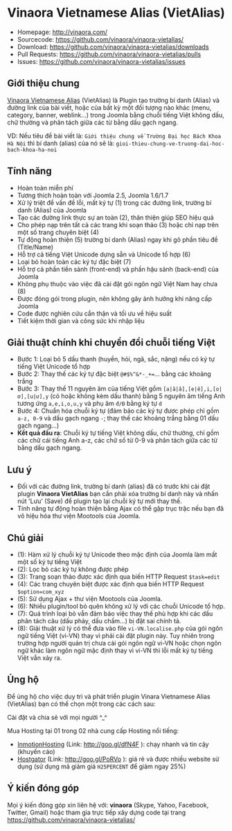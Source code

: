 Vinaora Vietnamese Alias (VietAlias)
====================================

* Homepage: http://vinaora.com/
* Sourcecode: https://github.com/vinaora/vinaora-vietalias/
* Download: https://github.com/vinaora/vinaora-vietalias/downloads
* Pull Requests: https://github.com/vinaora/vinaora-vietalias/pulls
* Issues: https://github.com/vinaora/vinaora-vietalias/issues

Giới thiệu chung
----------------
[Vinaora Vietnamese Alias](http://vinaora.com/vinaora-vietalias/) (VietAlias) là Plugin tạo trường bí danh (Alias) và đường link của bài viết, hoặc của bất kỳ một đối tượng nào khác (menu, category, banner, weblink...) trong Joomla bằng chuỗi tiếng Việt không dấu, chữ thường và phân tách giữa các từ bằng dấu gạch ngang.

VD: Nếu tiêu đề bài viết là: `Giới thiệu chung về Trường Đại học Bách Khoa Hà Nội` thì bí danh (alias) của nó sẽ là: `gioi-thieu-chung-ve-truong-dai-hoc-bach-khoa-ha-noi`

Tính năng
---------
* Hoàn toàn miễn phí
* Tương thích hoàn toàn với Joomla 2.5, Joomla 1.6/1.7
* Xử lý triệt để vấn đề lỗi, mất ký tự (1) trong các đường link, trường bí danh (Alias) của Joomla
* Tạo các đường link thực sự an toàn (2), thân thiện giúp SEO hiệu quả
* Cho phép nạp trên tất cả các trang khi soạn thảo (3) hoặc chỉ nạp trên một số trang chuyên biệt (4)
* Tự động hoàn thiện (5) trường bí danh (Alias) ngay khi gõ phần tiêu đề (Title/Name)
* Hỗ trợ cả tiếng Việt Unicode dựng sẵn và Unicode tổ hợp (6)
* Loại bỏ hoàn toàn các ký tự đặc biệt (7)
* Hỗ trợ cả phần tiền sảnh (front-end) và phần hậu sảnh (back-end) của Joomla
* Không phụ thuộc vào việc đã cài đặt gói ngôn ngữ Việt Nam hay chưa (8)
* Được đóng gói trong plugin, nên không gây ảnh hưởng khi nâng cấp Joomla
* Code được nghiên cứu cẩn thận và tối ưu về hiệu suất
* Tiết kiệm thời gian và công sức khi nhập liệu

Giải thuật chính khi chuyển đổi chuỗi tiếng Việt
------------------------------------------------
* Bước 1: Loại bỏ 5 dấu thanh (huyền, hỏi, ngã, sắc, nặng) nếu có ký tự tiếng Việt Unicode tổ hợp
* Bước 2: Thay thế các ký tự đặc biệt `@#$%^&*-_+=`... bằng các khoảng trắng
* Bước 3: Thay thế 11 nguyên âm của tiếng Việt gồm `[a|ă|â],[e|ê],i,[o|ơ],[u|ư],y` (có hoặc không kèm dấu thanh) bằng 5 nguyên âm tiếng Anh tương ứng `a,e,i,o,u,y` và phụ âm `đ/Đ` bằng ký tự `d`
* Bước 4: Chuẩn hóa chuỗi ký tự (đảm bảo các ký tự được phép chỉ gồm `a-z, 0-9` và dấu gạch ngang `-`; thay thế các khoảng trắng bằng 01 dấu gạch ngang...)
* **Kết quả đầu ra**: Chuỗi ký tự tiếng Việt không dấu, chữ thường, chỉ gồm các chữ cái tiếng Anh a-z, các chữ số từ 0-9 và phân tách giữa các từ bằng dấu gạch ngang.

Lưu ý
-----
* Đối với các đường link, trường bí danh (alias) đã có trước khi cài đặt plugin **Vinaora VietAlias** bạn cần phải xóa trường bí danh này và nhấn nút 'Lưu' (Save) để plugin tạo lại chuỗi ký tự mới thay thế.
* Tính năng tự động hoàn thiện bằng Ajax có thể gặp trục trặc nếu bạn đã vô hiệu hóa thư viện Mootools của Joomla.

Chú giải
--------
* (1): Hàm xử lý chuỗi ký tự Unicode theo mặc định của Joomla làm mất một số ký tự tiếng Việt
* (2): Lọc bỏ các ký tự không được phép
* (3): Trang soạn thảo được xác định qua biến HTTP Request `$task=edit`
* (4): Các trang chuyên biệt được xác định qua biến HTTP Request `$option=com_xyz`
* (5): Sử dụng Ajax + thư viện Mootools của Joomla.
* (6): Nhiều plugin/tool bỏ quên không xử lý với các chuỗi Unicode tổ hợp.
* (7): Quá trình loại bỏ vẫn đảm bảo việc thay thế phù hợp khi các dấu phân tách câu (dấu phảy, dấu chấm...) bị đặt sai chính tả.
* (8): Giải thuật xử lý có thể đưa vào file `vi-VN.localise.php` của gói ngôn ngữ tiếng Việt (vi-VN) thay vì phải cài đặt plugin này. Tuy nhiên trong trường hợp người quản trị chưa cài gói ngôn ngữ vi-VN hoặc chọn ngôn ngữ khác làm ngôn ngữ mặc định thay vì vi-VN thì lỗi mất ký tự tiếng Việt vẫn xảy ra.

Ủng hộ
------
Để ủng hộ cho việc duy trì và phát triển plugin Vinara Vietnamese Alias (VietAlias) bạn có thể chọn một trong các cách sau:

Cài đặt và chia sẻ với mọi người ^_^

Mua Hosting tại 01 trong 02 nhà cung cấp Hosting nổi tiếng:
* [InmotionHosting](https://secure1.inmotionhosting.com/cgi-bin/gby/clickthru.cgi?id=vinaora&page=5) (Link: http://goo.gl/dfN4F ): chạy nhanh và tin cậy (khuyến cáo)
* [Hostgator](http://secure.hostgator.com/~affiliat/cgi-bin/affiliates/clickthru.cgi?id=vinaora) (Link: http://goo.gl/PoRVo ): giá rẻ và được nhiều website sử dụng (sử dụng mã giảm giá `H25PERCENT` để giảm ngay 25%)

Ý kiến đóng góp
---------------
Mọi ý kiến đóng góp xin liên hệ với: **vinaora** (Skype, Yahoo, Facebook, Twitter, Gmail) hoặc tham gia trực tiếp xây dựng code tại trang https://github.com/vinaora/vinaora-vietalias/

